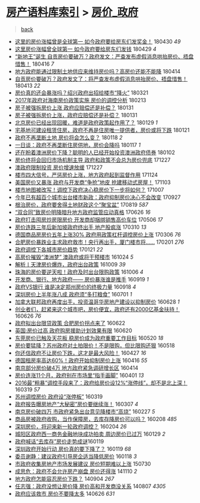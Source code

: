 [房产语料库索引](../../README.md)  > [房价_政府](房价_政府.md)
====
> [back](../README.md)

- [这里的房价涨幅曾是全球第一 如今政府要给房东们发奖金！](http://jkwz.applinzi.com/ittc/7097678786344780806.html#%E8%BF%99%E9%87%8C%E7%9A%84%E6%88%BF%E4%BB%B7%E6%B6%A8%E5%B9%85%E6%9B%BE%E6%98%AF%E5%85%A8%E7%90%83%E7%AC%AC%E4%B8%80+%E5%A6%82%E4%BB%8A%E6%94%BF%E5%BA%9C%E8%A6%81%E7%BB%99%E6%88%BF%E4%B8%9C%E4%BB%AC%E5%8F%91%E5%A5%96%E9%87%91%EF%BC%81) 180430 *49* 
- [这里房价涨幅曾全球第一 如今政府要给房东们发钱](http://jkwz.applinzi.com/ittc/7097313743266645008.html#%E8%BF%99%E9%87%8C%E6%88%BF%E4%BB%B7%E6%B6%A8%E5%B9%85%E6%9B%BE%E5%85%A8%E7%90%83%E7%AC%AC%E4%B8%80+%E5%A6%82%E4%BB%8A%E6%94%BF%E5%BA%9C%E8%A6%81%E7%BB%99%E6%88%BF%E4%B8%9C%E4%BB%AC%E5%8F%91%E9%92%B1) 180429 *4* 
- [“新地王”诞生  自贡房价要破万？政府发文：严查发布虚假消息哄抬房价、捂盘惜售！](http://jkwz.applinzi.com/ittc/7092659432431551494.html#%E2%80%9C%E6%96%B0%E5%9C%B0%E7%8E%8B%E2%80%9D%E8%AF%9E%E7%94%9F++%E8%87%AA%E8%B4%A1%E6%88%BF%E4%BB%B7%E8%A6%81%E7%A0%B4%E4%B8%87%EF%BC%9F%E6%94%BF%E5%BA%9C%E5%8F%91%E6%96%87%EF%BC%9A%E4%B8%A5%E6%9F%A5%E5%8F%91%E5%B8%83%E8%99%9A%E5%81%87%E6%B6%88%E6%81%AF%E5%93%84%E6%8A%AC%E6%88%BF%E4%BB%B7%E3%80%81%E6%8D%82%E7%9B%98%E6%83%9C%E5%94%AE%EF%BC%81) 180416 *7* 
- [地方政府能通过限制土地供应来维持房价吗？高房价还能不能降](http://jkwz.applinzi.com/ittc/7091921300711015441.html#%E5%9C%B0%E6%96%B9%E6%94%BF%E5%BA%9C%E8%83%BD%E9%80%9A%E8%BF%87%E9%99%90%E5%88%B6%E5%9C%9F%E5%9C%B0%E4%BE%9B%E5%BA%94%E6%9D%A5%E7%BB%B4%E6%8C%81%E6%88%BF%E4%BB%B7%E5%90%97%EF%BC%9F%E9%AB%98%E6%88%BF%E4%BB%B7%E8%BF%98%E8%83%BD%E4%B8%8D%E8%83%BD%E9%99%8D) 180414  
- [自贡房价要破万？政府发文了：将严查发布虚假消息哄抬房价、捂盘惜售！](http://jkwz.applinzi.com/ittc/7091523622852363275.html#%E8%87%AA%E8%B4%A1%E6%88%BF%E4%BB%B7%E8%A6%81%E7%A0%B4%E4%B8%87%EF%BC%9F%E6%94%BF%E5%BA%9C%E5%8F%91%E6%96%87%E4%BA%86%EF%BC%9A%E5%B0%86%E4%B8%A5%E6%9F%A5%E5%8F%91%E5%B8%83%E8%99%9A%E5%81%87%E6%B6%88%E6%81%AF%E5%93%84%E6%8A%AC%E6%88%BF%E4%BB%B7%E3%80%81%E6%8D%82%E7%9B%98%E6%83%9C%E5%94%AE%EF%BC%81) 180413 *22* 
- [房价真的还会暴涨吗？绍兴政府出招给楼市“降火”](http://jkwz.applinzi.com/ittc/7082890678596273162.html#%E6%88%BF%E4%BB%B7%E7%9C%9F%E7%9A%84%E8%BF%98%E4%BC%9A%E6%9A%B4%E6%B6%A8%E5%90%97%EF%BC%9F%E7%BB%8D%E5%85%B4%E6%94%BF%E5%BA%9C%E5%87%BA%E6%8B%9B%E7%BB%99%E6%A5%BC%E5%B8%82%E2%80%9C%E9%99%8D%E7%81%AB%E2%80%9D) 180321  
- [2017年政府对海南房价政策实施 房价的调控分析](http://jkwz.applinzi.com/ittc/7069522580845626378.html#2017%E5%B9%B4%E6%94%BF%E5%BA%9C%E5%AF%B9%E6%B5%B7%E5%8D%97%E6%88%BF%E4%BB%B7%E6%94%BF%E7%AD%96%E5%AE%9E%E6%96%BD+%E6%88%BF%E4%BB%B7%E7%9A%84%E8%B0%83%E6%8E%A7%E5%88%86%E6%9E%90) 180213  
- [房子被强拆房价上涨 政府应赔偿还是补偿？](http://jkwz.applinzi.com/ittc/7064851221905409031.html#%E6%88%BF%E5%AD%90%E8%A2%AB%E5%BC%BA%E6%8B%86%E6%88%BF%E4%BB%B7%E4%B8%8A%E6%B6%A8+%E6%94%BF%E5%BA%9C%E5%BA%94%E8%B5%94%E5%81%BF%E8%BF%98%E6%98%AF%E8%A1%A5%E5%81%BF%EF%BC%9F) 180131  
- [房子被强拆房价上涨，政府应赔偿还是补偿？](http://jkwz.applinzi.com/ittc/7064658098575115280.html#%E6%88%BF%E5%AD%90%E8%A2%AB%E5%BC%BA%E6%8B%86%E6%88%BF%E4%BB%B7%E4%B8%8A%E6%B6%A8%EF%BC%8C%E6%94%BF%E5%BA%9C%E5%BA%94%E8%B5%94%E5%81%BF%E8%BF%98%E6%98%AF%E8%A1%A5%E5%81%BF%EF%BC%9F) 180131  
- [北京房价已经出现回暖，难道是政府政策起作用了？](http://jkwz.applinzi.com/ittc/7063954904899388427.html#%E5%8C%97%E4%BA%AC%E6%88%BF%E4%BB%B7%E5%B7%B2%E7%BB%8F%E5%87%BA%E7%8E%B0%E5%9B%9E%E6%9A%96%EF%BC%8C%E9%9A%BE%E9%81%93%E6%98%AF%E6%94%BF%E5%BA%9C%E6%94%BF%E7%AD%96%E8%B5%B7%E4%BD%9C%E7%94%A8%E4%BA%86%EF%BC%9F) 180129 *1* 
- [宅基地可建设租赁住房，政府不再是住房唯一提供者，房价或将下跌](http://jkwz.applinzi.com/ittc/7061064403191858182.html#%E5%AE%85%E5%9F%BA%E5%9C%B0%E5%8F%AF%E5%BB%BA%E8%AE%BE%E7%A7%9F%E8%B5%81%E4%BD%8F%E6%88%BF%EF%BC%8C%E6%94%BF%E5%BA%9C%E4%B8%8D%E5%86%8D%E6%98%AF%E4%BD%8F%E6%88%BF%E5%94%AF%E4%B8%80%E6%8F%90%E4%BE%9B%E8%80%85%EF%BC%8C%E6%88%BF%E4%BB%B7%E6%88%96%E5%B0%86%E4%B8%8B%E8%B7%8C) 180121  
- [政府不再垄断土地 房价将会怎么变？](http://jkwz.applinzi.com/ittc/7059861024386057227.html#%E6%94%BF%E5%BA%9C%E4%B8%8D%E5%86%8D%E5%9E%84%E6%96%AD%E5%9C%9F%E5%9C%B0+%E6%88%BF%E4%BB%B7%E5%B0%86%E4%BC%9A%E6%80%8E%E4%B9%88%E5%8F%98%EF%BC%9F) 180118 *2* 
- [一日谈：政府不再垄断住房供地，房价会降吗](http://jkwz.applinzi.com/ittc/7059515594695508999.html#%E4%B8%80%E6%97%A5%E8%B0%88%EF%BC%9A%E6%94%BF%E5%BA%9C%E4%B8%8D%E5%86%8D%E5%9E%84%E6%96%AD%E4%BD%8F%E6%88%BF%E4%BE%9B%E5%9C%B0%EF%BC%8C%E6%88%BF%E4%BB%B7%E4%BC%9A%E9%99%8D%E5%90%97) 180117 *1* 
- [还在盼着澳洲房价下降？聪明的人已经开始投资澳洲政府债券](http://jkwz.applinzi.com/ittc/7053970495483937808.html#%E8%BF%98%E5%9C%A8%E7%9B%BC%E7%9D%80%E6%BE%B3%E6%B4%B2%E6%88%BF%E4%BB%B7%E4%B8%8B%E9%99%8D%EF%BC%9F%E8%81%AA%E6%98%8E%E7%9A%84%E4%BA%BA%E5%B7%B2%E7%BB%8F%E5%BC%80%E5%A7%8B%E6%8A%95%E8%B5%84%E6%BE%B3%E6%B4%B2%E6%94%BF%E5%BA%9C%E5%80%BA%E5%88%B8) 180102  
- [房价终将会回归市场机制主导 政府和政策不会总为房价兜底](http://jkwz.applinzi.com/ittc/7051774867530056720.html#%E6%88%BF%E4%BB%B7%E7%BB%88%E5%B0%86%E4%BC%9A%E5%9B%9E%E5%BD%92%E5%B8%82%E5%9C%BA%E6%9C%BA%E5%88%B6%E4%B8%BB%E5%AF%BC+%E6%94%BF%E5%BA%9C%E5%92%8C%E6%94%BF%E7%AD%96%E4%B8%8D%E4%BC%9A%E6%80%BB%E4%B8%BA%E6%88%BF%E4%BB%B7%E5%85%9C%E5%BA%95) 171227  
- [澳政府限制投资 房价增速放缓](http://jkwz.applinzi.com/ittc/7051695716185932816.html#%E6%BE%B3%E6%94%BF%E5%BA%9C%E9%99%90%E5%88%B6%E6%8A%95%E8%B5%84+%E6%88%BF%E4%BB%B7%E5%A2%9E%E9%80%9F%E6%94%BE%E7%BC%93) 171227  
- [楼市四大信号，严惩房价上涨，地方政府起到监督作用](http://jkwz.applinzi.com/ittc/7039562571932238865.html#%E6%A5%BC%E5%B8%82%E5%9B%9B%E5%A4%A7%E4%BF%A1%E5%8F%B7%EF%BC%8C%E4%B8%A5%E6%83%A9%E6%88%BF%E4%BB%B7%E4%B8%8A%E6%B6%A8%EF%BC%8C%E5%9C%B0%E6%96%B9%E6%94%BF%E5%BA%9C%E8%B5%B7%E5%88%B0%E7%9B%91%E7%9D%A3%E4%BD%9C%E7%94%A8) 171124  
- [美国房价又暴涨 政府与开发商“争抢”地皮 抢建移动式房屋！](http://jkwz.applinzi.com/ittc/7031669868221432848.html#%E7%BE%8E%E5%9B%BD%E6%88%BF%E4%BB%B7%E5%8F%88%E6%9A%B4%E6%B6%A8+%E6%94%BF%E5%BA%9C%E4%B8%8E%E5%BC%80%E5%8F%91%E5%95%86%E2%80%9C%E4%BA%89%E6%8A%A2%E2%80%9D%E5%9C%B0%E7%9A%AE+%E6%8A%A2%E5%BB%BA%E7%A7%BB%E5%8A%A8%E5%BC%8F%E6%88%BF%E5%B1%8B%EF%BC%81) 171103  
- [楼市地图被改写！调控下政府决心稳房价下一步将如何？](http://jkwz.applinzi.com/ittc/7021600714256811024.html#%E6%A5%BC%E5%B8%82%E5%9C%B0%E5%9B%BE%E8%A2%AB%E6%94%B9%E5%86%99%EF%BC%81%E8%B0%83%E6%8E%A7%E4%B8%8B%E6%94%BF%E5%BA%9C%E5%86%B3%E5%BF%83%E7%A8%B3%E6%88%BF%E4%BB%B7%E4%B8%8B%E4%B8%80%E6%AD%A5%E5%B0%86%E5%A6%82%E4%BD%95%EF%BC%9F) 171007  
- [今年已有超百个城市出台楼市新政：政府抑制房价决心不会改变](http://jkwz.applinzi.com/ittc/7017923640786682897.html#%E4%BB%8A%E5%B9%B4%E5%B7%B2%E6%9C%89%E8%B6%85%E7%99%BE%E4%B8%AA%E5%9F%8E%E5%B8%82%E5%87%BA%E5%8F%B0%E6%A5%BC%E5%B8%82%E6%96%B0%E6%94%BF%EF%BC%9A%E6%94%BF%E5%BA%9C%E6%8A%91%E5%88%B6%E6%88%BF%E4%BB%B7%E5%86%B3%E5%BF%83%E4%B8%8D%E4%BC%9A%E6%94%B9%E5%8F%98) 170927  
- [根治房价，政府要舍得土地财政这个“聚宝盆”](http://jkwz.applinzi.com/ittc/7003496324430038032.html#%E6%A0%B9%E6%B2%BB%E6%88%BF%E4%BB%B7%EF%BC%8C%E6%94%BF%E5%BA%9C%E8%A6%81%E8%88%8D%E5%BE%97%E5%9C%9F%E5%9C%B0%E8%B4%A2%E6%94%BF%E8%BF%99%E4%B8%AA%E2%80%9C%E8%81%9A%E5%AE%9D%E7%9B%86%E2%80%9D) 170819 *587* 
- [“双合同”致房价明降暗升地方政府监管应动真格](http://jkwz.applinzi.com/ittc/6983288659405964292.html#%E2%80%9C%E5%8F%8C%E5%90%88%E5%90%8C%E2%80%9D%E8%87%B4%E6%88%BF%E4%BB%B7%E6%98%8E%E9%99%8D%E6%9A%97%E5%8D%87%E5%9C%B0%E6%96%B9%E6%94%BF%E5%BA%9C%E7%9B%91%E7%AE%A1%E5%BA%94%E5%8A%A8%E7%9C%9F%E6%A0%BC) 170626 *16* 
- [政府打击囤房炒房限房价 开发商却捆绑销售高价车位](http://jkwz.applinzi.com/ittc/6964480734952686597.html#%E6%94%BF%E5%BA%9C%E6%89%93%E5%87%BB%E5%9B%A4%E6%88%BF%E7%82%92%E6%88%BF%E9%99%90%E6%88%BF%E4%BB%B7+%E5%BC%80%E5%8F%91%E5%95%86%E5%8D%B4%E6%8D%86%E7%BB%91%E9%94%80%E5%94%AE%E9%AB%98%E4%BB%B7%E8%BD%A6%E4%BD%8D) 170506 *17* 
- [房价连跌三年后新加坡政府终出手 地产股疯涨](http://jkwz.applinzi.com/ittc/6943498476678808580.html#%E6%88%BF%E4%BB%B7%E8%BF%9E%E8%B7%8C%E4%B8%89%E5%B9%B4%E5%90%8E%E6%96%B0%E5%8A%A0%E5%9D%A1%E6%94%BF%E5%BA%9C%E7%BB%88%E5%87%BA%E6%89%8B+%E5%9C%B0%E4%BA%A7%E8%82%A1%E7%96%AF%E6%B6%A8) 170310 *13* 
- [德国商品房房价五年上涨30% 政府用政策杠杆调控房价上涨](http://jkwz.applinzi.com/ittc/6941898994333778948.html#%E5%BE%B7%E5%9B%BD%E5%95%86%E5%93%81%E6%88%BF%E6%88%BF%E4%BB%B7%E4%BA%94%E5%B9%B4%E4%B8%8A%E6%B6%A830%25+%E6%94%BF%E5%BA%9C%E7%94%A8%E6%94%BF%E7%AD%96%E6%9D%A0%E6%9D%86%E8%B0%83%E6%8E%A7%E6%88%BF%E4%BB%B7%E4%B8%8A%E6%B6%A8) 170306 *76* 
- [合肥房价暴跌业主求政府救市！央行再出手，厦门楼市将……](http://jkwz.applinzi.com/ittc/6929592191289918468.html#%E5%90%88%E8%82%A5%E6%88%BF%E4%BB%B7%E6%9A%B4%E8%B7%8C%E4%B8%9A%E4%B8%BB%E6%B1%82%E6%94%BF%E5%BA%9C%E6%95%91%E5%B8%82%EF%BC%81%E5%A4%AE%E8%A1%8C%E5%86%8D%E5%87%BA%E6%89%8B%EF%BC%8C%E5%8E%A6%E9%97%A8%E6%A5%BC%E5%B8%82%E5%B0%86%E2%80%A6%E2%80%A6) 170201 *276* 
- [政府调控下各城市房价趋势](http://jkwz.applinzi.com/ittc/6925519674686309381.html#%E6%94%BF%E5%BA%9C%E8%B0%83%E6%8E%A7%E4%B8%8B%E5%90%84%E5%9F%8E%E5%B8%82%E6%88%BF%E4%BB%B7%E8%B6%8B%E5%8A%BF) 170121 *22* 
- [高房价摧毁“澳洲梦” 澳政府或将干预楼市](http://jkwz.applinzi.com/ittc/6892565796382835716.html#%E9%AB%98%E6%88%BF%E4%BB%B7%E6%91%A7%E6%AF%81%E2%80%9C%E6%BE%B3%E6%B4%B2%E6%A2%A6%E2%80%9D+%E6%BE%B3%E6%94%BF%E5%BA%9C%E6%88%96%E5%B0%86%E5%B9%B2%E9%A2%84%E6%A5%BC%E5%B8%82) 161024 *5* 
- [解析丨天津房价爆炸，政府出台政策](http://jkwz.applinzi.com/ittc/6886927209788343301.html#%E8%A7%A3%E6%9E%90%E4%B8%A8%E5%A4%A9%E6%B4%A5%E6%88%BF%E4%BB%B7%E7%88%86%E7%82%B8%EF%BC%8C%E6%94%BF%E5%BA%9C%E5%87%BA%E5%8F%B0%E6%94%BF%E7%AD%96) 161009 *39* 
- [珠海的房价要逆天啦！政府及时出台限购政策](http://jkwz.applinzi.com/ittc/6885933366318203909.html#%E7%8F%A0%E6%B5%B7%E7%9A%84%E6%88%BF%E4%BB%B7%E8%A6%81%E9%80%86%E5%A4%A9%E5%95%A6%EF%BC%81%E6%94%BF%E5%BA%9C%E5%8F%8A%E6%97%B6%E5%87%BA%E5%8F%B0%E9%99%90%E8%B4%AD%E6%94%BF%E7%AD%96) 161006 *4* 
- [开发商、银行、地方政府—— 房价暴涨谁是推手](http://jkwz.applinzi.com/ittc/6879354696946418693.html#%E5%BC%80%E5%8F%91%E5%95%86%E3%80%81%E9%93%B6%E8%A1%8C%E3%80%81%E5%9C%B0%E6%96%B9%E6%94%BF%E5%BA%9C%E2%80%94%E2%80%94+%E6%88%BF%E4%BB%B7%E6%9A%B4%E6%B6%A8%E8%B0%81%E6%98%AF%E6%8E%A8%E6%89%8B) 160919 *1* 
- [政府VS银行 谁是决定郑州房价的终极力量](http://jkwz.applinzi.com/ittc/6879129064694088709.html#%E6%94%BF%E5%BA%9CVS%E9%93%B6%E8%A1%8C+%E8%B0%81%E6%98%AF%E5%86%B3%E5%AE%9A%E9%83%91%E5%B7%9E%E6%88%BF%E4%BB%B7%E7%9A%84%E7%BB%88%E6%9E%81%E5%8A%9B%E9%87%8F) 160918 *4* 
- [深圳房价上半年涨八成 政府须“多打粮食”](http://jkwz.applinzi.com/ittc/6849720742010422276.html#%E6%B7%B1%E5%9C%B3%E6%88%BF%E4%BB%B7%E4%B8%8A%E5%8D%8A%E5%B9%B4%E6%B6%A8%E5%85%AB%E6%88%90+%E6%94%BF%E5%BA%9C%E9%A1%BB%E2%80%9C%E5%A4%9A%E6%89%93%E7%B2%AE%E9%A3%9F%E2%80%9D) 160701 *1* 
- [加拿大联邦政府再度出手，投资温哥华房地产建设以抑制房价](http://jkwz.applinzi.com/ittc/6848815385654330373.html#%E5%8A%A0%E6%8B%BF%E5%A4%A7%E8%81%94%E9%82%A6%E6%94%BF%E5%BA%9C%E5%86%8D%E5%BA%A6%E5%87%BA%E6%89%8B%EF%BC%8C%E6%8A%95%E8%B5%84%E6%B8%A9%E5%93%A5%E5%8D%8E%E6%88%BF%E5%9C%B0%E4%BA%A7%E5%BB%BA%E8%AE%BE%E4%BB%A5%E6%8A%91%E5%88%B6%E6%88%BF%E4%BB%B7) 160628 *1* 
- [创业者们，赶紧来这个城市吧，房价便宜，政府还有2000亿基金扶持！](http://jkwz.applinzi.com/ittc/6848083065762743301.html#%E5%88%9B%E4%B8%9A%E8%80%85%E4%BB%AC%EF%BC%8C%E8%B5%B6%E7%B4%A7%E6%9D%A5%E8%BF%99%E4%B8%AA%E5%9F%8E%E5%B8%82%E5%90%A7%EF%BC%8C%E6%88%BF%E4%BB%B7%E4%BE%BF%E5%AE%9C%EF%BC%8C%E6%94%BF%E5%BA%9C%E8%BF%98%E6%9C%892000%E4%BA%BF%E5%9F%BA%E9%87%91%E6%89%B6%E6%8C%81%EF%BC%81) 160626 *76* 
- [政府拟出台限贷政策 合肥房价拐点来了](http://jkwz.applinzi.com/ittc/6846547178356737028.html#%E6%94%BF%E5%BA%9C%E6%8B%9F%E5%87%BA%E5%8F%B0%E9%99%90%E8%B4%B7%E6%94%BF%E7%AD%96+%E5%90%88%E8%82%A5%E6%88%BF%E4%BB%B7%E6%8B%90%E7%82%B9%E6%9D%A5%E4%BA%86) 160622  
- [英国:房价过高 政府购房援助计划效果有限](http://jkwz.applinzi.com/ittc/6845888772516086789.html#%E8%8B%B1%E5%9B%BD%3A%E6%88%BF%E4%BB%B7%E8%BF%87%E9%AB%98+%E6%94%BF%E5%BA%9C%E8%B4%AD%E6%88%BF%E6%8F%B4%E5%8A%A9%E8%AE%A1%E5%88%92%E6%95%88%E6%9E%9C%E6%9C%89%E9%99%90) 160620  
- [东莞房价已触及天花板 稳房价成为政府重要工作目标](http://jkwz.applinzi.com/ittc/6834314415444591621.html#%E4%B8%9C%E8%8E%9E%E6%88%BF%E4%BB%B7%E5%B7%B2%E8%A7%A6%E5%8F%8A%E5%A4%A9%E8%8A%B1%E6%9D%BF+%E7%A8%B3%E6%88%BF%E4%BB%B7%E6%88%90%E4%B8%BA%E6%94%BF%E5%BA%9C%E9%87%8D%E8%A6%81%E5%B7%A5%E4%BD%9C%E7%9B%AE%E6%A0%87) 160520 *18* 
- [房价要猛降？苏州政府对土拍限价！不是限购，但比限购还狠](http://jkwz.applinzi.com/ittc/6833691535987966980.html#%E6%88%BF%E4%BB%B7%E8%A6%81%E7%8C%9B%E9%99%8D%EF%BC%9F%E8%8B%8F%E5%B7%9E%E6%94%BF%E5%BA%9C%E5%AF%B9%E5%9C%9F%E6%8B%8D%E9%99%90%E4%BB%B7%EF%BC%81%E4%B8%8D%E6%98%AF%E9%99%90%E8%B4%AD%EF%BC%8C%E4%BD%86%E6%AF%94%E9%99%90%E8%B4%AD%E8%BF%98%E7%8B%A0) 160518  
- [你还信政府不让房价下跌，这才是最大风险！](http://jkwz.applinzi.com/ittc/6825675307025433605.html#%E4%BD%A0%E8%BF%98%E4%BF%A1%E6%94%BF%E5%BA%9C%E4%B8%8D%E8%AE%A9%E6%88%BF%E4%BB%B7%E4%B8%8B%E8%B7%8C%EF%BC%8C%E8%BF%99%E6%89%8D%E6%98%AF%E6%9C%80%E5%A4%A7%E9%A3%8E%E9%99%A9%EF%BC%81) 160427 *16* 
- [德国租房率高达60%！政府开始抑制房价上涨](http://jkwz.applinzi.com/ittc/6821795658935567364.html#%E5%BE%B7%E5%9B%BD%E7%A7%9F%E6%88%BF%E7%8E%87%E9%AB%98%E8%BE%BE60%25%EF%BC%81%E6%94%BF%E5%BA%9C%E5%BC%80%E5%A7%8B%E6%8A%91%E5%88%B6%E6%88%BF%E4%BB%B7%E4%B8%8A%E6%B6%A8) 160416 *55* 
- [南京部分房价破4万 地方政府紧急调研增长区](http://jkwz.applinzi.com/ittc/6820954029517440005.html#%E5%8D%97%E4%BA%AC%E9%83%A8%E5%88%86%E6%88%BF%E4%BB%B7%E7%A0%B44%E4%B8%87+%E5%9C%B0%E6%96%B9%E6%94%BF%E5%BA%9C%E7%B4%A7%E6%80%A5%E8%B0%83%E7%A0%94%E5%A2%9E%E9%95%BF%E5%8C%BA) 160414  
- [房价连涨11个月，政府别在市场里“指手画脚”](http://jkwz.applinzi.com/ittc/6816238280852898820.html#%E6%88%BF%E4%BB%B7%E8%BF%9E%E6%B6%A811%E4%B8%AA%E6%9C%88%EF%BC%8C%E6%94%BF%E5%BA%9C%E5%88%AB%E5%9C%A8%E5%B8%82%E5%9C%BA%E9%87%8C%E2%80%9C%E6%8C%87%E6%89%8B%E7%94%BB%E8%84%9A%E2%80%9D) 160401 *13* 
- [2016最“粗暴”调控手段来了：政府给房价设12%“涨停线”，却不是北上深！](http://jkwz.applinzi.com/ittc/6811283449822315525.html#2016%E6%9C%80%E2%80%9C%E7%B2%97%E6%9A%B4%E2%80%9D%E8%B0%83%E6%8E%A7%E6%89%8B%E6%AE%B5%E6%9D%A5%E4%BA%86%EF%BC%9A%E6%94%BF%E5%BA%9C%E7%BB%99%E6%88%BF%E4%BB%B7%E8%AE%BE12%25%E2%80%9C%E6%B6%A8%E5%81%9C%E7%BA%BF%E2%80%9D%EF%BC%8C%E5%8D%B4%E4%B8%8D%E6%98%AF%E5%8C%97%E4%B8%8A%E6%B7%B1%EF%BC%81) 160319 *57* 
- [苏州调控房价 政府设“涨停板”](http://jkwz.applinzi.com/ittc/6811124548325868549.html#%E8%8B%8F%E5%B7%9E%E8%B0%83%E6%8E%A7%E6%88%BF%E4%BB%B7+%E6%94%BF%E5%BA%9C%E8%AE%BE%E2%80%9C%E6%B6%A8%E5%81%9C%E6%9D%BF%E2%80%9D) 160319  
- [政府报告曝房地产“大秘密”房价要继续涨！](http://jkwz.applinzi.com/ittc/6806885397204304900.html#%E6%94%BF%E5%BA%9C%E6%8A%A5%E5%91%8A%E6%9B%9D%E6%88%BF%E5%9C%B0%E4%BA%A7%E2%80%9C%E5%A4%A7%E7%A7%98%E5%AF%86%E2%80%9D%E6%88%BF%E4%BB%B7%E8%A6%81%E7%BB%A7%E7%BB%AD%E6%B6%A8%EF%BC%81) 160307 *4* 
- [南京房价破四万 市政府紧急出台意见降楼市“高烧”](http://jkwz.applinzi.com/ittc/6803439436029232133.html#%E5%8D%97%E4%BA%AC%E6%88%BF%E4%BB%B7%E7%A0%B4%E5%9B%9B%E4%B8%87+%E5%B8%82%E6%94%BF%E5%BA%9C%E7%B4%A7%E6%80%A5%E5%87%BA%E5%8F%B0%E6%84%8F%E8%A7%81%E9%99%8D%E6%A5%BC%E5%B8%82%E2%80%9C%E9%AB%98%E7%83%A7%E2%80%9D) 160227 *5* 
- [商品房被政府收购，当作保障房，去库存降房价可以吗？](http://jkwz.applinzi.com/ittc/6796458402410660869.html#%E5%95%86%E5%93%81%E6%88%BF%E8%A2%AB%E6%94%BF%E5%BA%9C%E6%94%B6%E8%B4%AD%EF%BC%8C%E5%BD%93%E4%BD%9C%E4%BF%9D%E9%9A%9C%E6%88%BF%EF%BC%8C%E5%8E%BB%E5%BA%93%E5%AD%98%E9%99%8D%E6%88%BF%E4%BB%B7%E5%8F%AF%E4%BB%A5%E5%90%97%EF%BC%9F) 160208 *485* 
- [深圳房价，将迎来新一轮政府调控？](http://jkwz.applinzi.com/ittc/6794988558091813892.html#%E6%B7%B1%E5%9C%B3%E6%88%BF%E4%BB%B7%EF%BC%8C%E5%B0%86%E8%BF%8E%E6%9D%A5%E6%96%B0%E4%B8%80%E8%BD%AE%E6%94%BF%E5%BA%9C%E8%B0%83%E6%8E%A7%EF%BC%9F) 160204 *26* 
- [城阳区政府西一商务金融地块成功拍卖 周边房价已过万](http://jkwz.applinzi.com/ittc/6792667395768452100.html#%E5%9F%8E%E9%98%B3%E5%8C%BA%E6%94%BF%E5%BA%9C%E8%A5%BF%E4%B8%80%E5%95%86%E5%8A%A1%E9%87%91%E8%9E%8D%E5%9C%B0%E5%9D%97%E6%88%90%E5%8A%9F%E6%8B%8D%E5%8D%96+%E5%91%A8%E8%BE%B9%E6%88%BF%E4%BB%B7%E5%B7%B2%E8%BF%87%E4%B8%87) 160129 *2* 
- [政府喊话“去库存”房价走势成谜​](http://jkwz.applinzi.com/ittc/6788979825251451908.html#%E6%94%BF%E5%BA%9C%E5%96%8A%E8%AF%9D%E2%80%9C%E5%8E%BB%E5%BA%93%E5%AD%98%E2%80%9D%E6%88%BF%E4%BB%B7%E8%B5%B0%E5%8A%BF%E6%88%90%E8%B0%9C%E2%80%8B) 160119  
- [深圳政府开始行动 房价真的要下降了？](http://jkwz.applinzi.com/ittc/6788991014379455492.html#%E6%B7%B1%E5%9C%B3%E6%94%BF%E5%BA%9C%E5%BC%80%E5%A7%8B%E8%A1%8C%E5%8A%A8+%E6%88%BF%E4%BB%B7%E7%9C%9F%E7%9A%84%E8%A6%81%E4%B8%8B%E9%99%8D%E4%BA%86%EF%BC%9F) 160119 *68* 
- [委员谢静：建议政府引导房企适当降低房价](http://jkwz.applinzi.com/ittc/6788753530676577285.html#%E5%A7%94%E5%91%98%E8%B0%A2%E9%9D%99%EF%BC%9A%E5%BB%BA%E8%AE%AE%E6%94%BF%E5%BA%9C%E5%BC%95%E5%AF%BC%E6%88%BF%E4%BC%81%E9%80%82%E5%BD%93%E9%99%8D%E4%BD%8E%E6%88%BF%E4%BB%B7) 160118 *3* 
- [市政府收集房地产市场发展建议 房价短期难以上涨](http://jkwz.applinzi.com/ittc/547650611436646480.html#%E5%B8%82%E6%94%BF%E5%BA%9C%E6%94%B6%E9%9B%86%E6%88%BF%E5%9C%B0%E4%BA%A7%E5%B8%82%E5%9C%BA%E5%8F%91%E5%B1%95%E5%BB%BA%E8%AE%AE+%E6%88%BF%E4%BB%B7%E7%9F%AD%E6%9C%9F%E9%9A%BE%E4%BB%A5%E4%B8%8A%E6%B6%A8) 150730  
- [成思危：政府不会允许房产崩盘 房价还得涨](http://jkwz.applinzi.com/ittc/547650611379502323.html#%E6%88%90%E6%80%9D%E5%8D%B1%EF%BC%9A%E6%94%BF%E5%BA%9C%E4%B8%8D%E4%BC%9A%E5%85%81%E8%AE%B8%E6%88%BF%E4%BA%A7%E5%B4%A9%E7%9B%98+%E6%88%BF%E4%BB%B7%E8%BF%98%E5%BE%97%E6%B6%A8) 141110 *2* 
- [地方政府怎能容忍房价下跌？](http://jkwz.applinzi.com/ittc/547650611372851895.html#%E5%9C%B0%E6%96%B9%E6%94%BF%E5%BA%9C%E6%80%8E%E8%83%BD%E5%AE%B9%E5%BF%8D%E6%88%BF%E4%BB%B7%E4%B8%8B%E8%B7%8C%EF%BC%9F) 140904 *267* 
- [任志强：政府没想让房价降 房价高和开发商没关系](http://jkwz.applinzi.com/ittc/547650611371450903.html#%E4%BB%BB%E5%BF%97%E5%BC%BA%EF%BC%9A%E6%94%BF%E5%BA%9C%E6%B2%A1%E6%83%B3%E8%AE%A9%E6%88%BF%E4%BB%B7%E9%99%8D+%E6%88%BF%E4%BB%B7%E9%AB%98%E5%92%8C%E5%BC%80%E5%8F%91%E5%95%86%E6%B2%A1%E5%85%B3%E7%B3%BB) 140807 *4305* 
- [政府应该救市 房价不要降太多](http://jkwz.applinzi.com/ittc/547650611368208886.html#%E6%94%BF%E5%BA%9C%E5%BA%94%E8%AF%A5%E6%95%91%E5%B8%82+%E6%88%BF%E4%BB%B7%E4%B8%8D%E8%A6%81%E9%99%8D%E5%A4%AA%E5%A4%9A) 140626 *631* 
